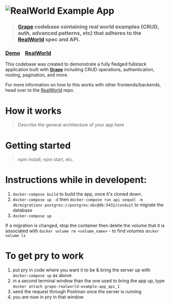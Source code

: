 # ![RealWorld Example App](https://user-images.githubusercontent.com/62079009/102656503-3565d080-4131-11eb-96b1-d7c37e466951.png)

> ### [Grape](https://github.com/ruby-grape/grape) codebase containing real world examples (CRUD, auth, advanced patterns, etc) that adheres to the [RealWorld](https://github.com/gothinkster/realworld) spec and API.


### [Demo](https://github.com/gothinkster/realworld)&nbsp;&nbsp;&nbsp;&nbsp;[RealWorld](https://github.com/gothinkster/realworld)


This codebase was created to demonstrate a fully fledged fullstack application built with **[Grape](https://github.com/ruby-grape/grape)** including CRUD operations, authentication, routing, pagination, and more.

For more information on how to this works with other frontends/backends, head over to the [RealWorld](https://github.com/gothinkster/realworld) repo.


# How it works

> Describe the general architecture of your app here

# Getting started

> npm install, npm start, etc.

# Instructions while in developent:
1) `docker-compose build` to build the app, once it's cloned down.
2) `docker-compose up -d` then `docker-compose run api sequel -m db/migrations postgres://postgres:abc@db:5432/conduit` to migrate the database
3) `docker-compose up`

If a migration is changed, stop the container then delete the volume that it is associated with `docker volume rm <volume_name>` - to find volumes `docker volume ls`

# To get pry to work
1) put pry in code where you want it to be & bring the server up with `docker-compose up` as above
2) in a second terminal window than the one used to bring the app up, type `docker attach grape-realworld-example-app_api_1`
3) send the request through Postman once the server is running
4) you are now in pry in that window
